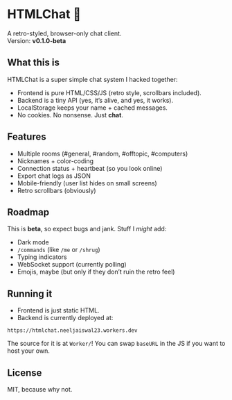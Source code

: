 # HTMLChat 💬

A retro-styled, browser-only chat client.  
Version: **v0.1.0-beta**

## What this is  

HTMLChat is a super simple chat system I hacked together:  

* Frontend is pure HTML/CSS/JS (retro style, scrollbars included).  
* Backend is a tiny API (yes, it’s alive, and yes, it works).  
* LocalStorage keeps your name + cached messages.  
* No cookies. No nonsense. Just **chat**.  
  
## Features
  
- Multiple rooms (#general, #random, #offtopic, #computers)
- Nicknames + color-coding
- Connection status + heartbeat (so you look online)
- Export chat logs as JSON
- Mobile-friendly (user list hides on small screens)
- Retro scrollbars (obviously)  
  
## Roadmap  
  
This is **beta**, so expect bugs and jank. Stuff I *might* add:  
  
* Dark mode  
* `/commands` (like `/me` or `/shrug`)  
* Typing indicators  
* WebSocket support (currently polling)  
* Emojis, maybe (but only if they don’t ruin the retro feel)  
  
## Running it  
  
- Frontend is just static HTML.
- Backend is currently deployed at:  
```
https://htmlchat.neeljaiswal23.workers.dev
```  
The source for it is at `Worker/`!
You can swap `baseURL` in the JS if you want to host your own.

## License

MIT, because why not.
